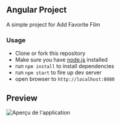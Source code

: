 ## Angular Project

A simple project for Add Favorite Film

### Usage
- Clone or fork this repository
- Make sure you have [node.js](https://nodejs.org/) installed
- run `npm install` to install dependencies
- run `npm start` to fire up dev server
- open browser to `http://localhost:8080`

## Preview

![Aperçu de l'application](https://image.noelshack.com/fichiers/2017/22/1496496865-sans-titre.png)